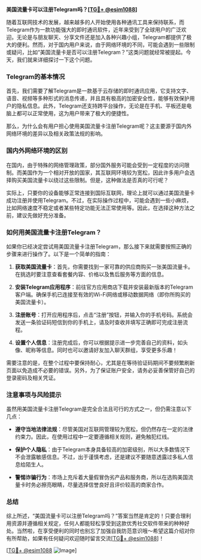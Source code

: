 **美国流量卡可以注册Telegram吗？[[TG💪+ @esim1088](https://t.me/s/esim1088)]**

随着互联网技术的发展，越来越多的人开始使用各种通讯工具来保持联系，而Telegram作为一款功能强大的即时通讯软件，近年来受到了全球用户的广泛欢迎。无论是与朋友聊天、分享文件还是加入各种兴趣小组，Telegram都提供了极大的便利。然而，对于国内用户来说，由于网络环境的不同，可能会遇到一些限制或疑问，比如“美国流量卡是否可以注册Telegram？”这类问题就经常被提起。今天，我们就来详细探讨一下这个问题。

### Telegram的基本情况

首先，我们需要了解Telegram是一款基于云存储的即时通讯应用，它支持文字、语音、视频等多种形式的消息传递，并且具有极高的加密安全性，能够有效保护用户的隐私信息。此外，Telegram还支持跨平台操作，无论是在手机、平板还是电脑上都可以正常使用，这为用户带来了极大的便捷性。

那么，为什么会有用户担心使用美国流量卡注册Telegram呢？这主要源于国内外网络环境的差异以及相关政策法规的影响。

### 国内外网络环境的区别

在国内，由于特殊的网络管理政策，部分国外服务可能会受到一定程度的访问限制。而美国作为一个相对开放的国家，其互联网环境较为宽松，因此许多用户会选择购买美国流量卡以绕过这些限制。但是，这种做法是否真的可行呢？

实际上，只要你的设备能够正常连接到国际互联网，理论上就可以通过美国流量卡成功注册并使用Telegram。不过，在实际操作过程中，可能会遇到一些小麻烦，比如网络速度不稳定或者某些特定功能无法正常使用等。因此，在选择这种方法之前，建议先做好充分准备。

### 如何用美国流量卡注册Telegram？

如果你已经决定尝试用美国流量卡注册Telegram，那么接下来就需要按照正确的步骤来进行操作了。以下是一个简单的指南：

1. **获取美国流量卡**：首先，你需要找到一家可靠的供应商购买一张美国流量卡。在挑选时要注意查看套餐内容、价格以及售后服务等方面的信息。
   
2. **安装Telegram应用程序**：前往官方应用商店下载并安装最新版本的Telegram客户端。确保手机已连接至有效的Wi-Fi网络或移动数据网络（即你所购买的美国流量卡）。

3. **注册账号**：打开应用程序后，点击“注册”按钮，并输入你的手机号码。系统会发送一条验证码短信到你的手机上，请及时查收并填写正确即可完成注册流程。

4. **设置个人信息**：注册完成后，你可以根据提示进一步完善自己的资料，如头像、昵称等信息。同时也可以邀请好友加入聊天群组，享受更多乐趣！

需要注意的是，在整个过程中要保持耐心，尤其是在等待验证码期间不要频繁刷新页面以免造成不必要的错误。另外，为了保证账户安全，请务必妥善保管好自己的登录密码及相关凭证。

### 注意事项与风险提示

虽然用美国流量卡注册Telegram是完全合法且可行的方式之一，但仍需注意以下几点：

- **遵守当地法律法规**：尽管美国对互联网管理较为宽松，但仍然存在一定的法律约束力。因此，在使用过程中一定要遵循相关规则，避免触犯红线。
  
- **保护个人隐私**：由于Telegram本身具备较高的加密级别，所以大多数情况下不会泄露敏感信息。不过，出于谨慎考虑，还是建议不要随意透露过多私人信息给陌生人。

- **警惕诈骗行为**：市场上充斥着大量假冒伪劣产品和服务商，所以在选购美国流量卡时务必擦亮眼睛，尽量选择信誉良好且评价较高的商家合作。

### 总结

综上所述，“美国流量卡可以注册Telegram吗？”答案当然是肯定的！只要合理利用资源并遵循相关规定，任何人都能轻松享受到这款优秀社交软件带来的种种好处。当然啦，在享受便利的同时也别忘了加强自我防范意识哦～希望这篇介绍对你有所帮助，如果有任何疑问欢迎随时留言交流[[TG💪+ @esim1088](https://t.me/s/esim1088)]！

[[TG💪+ @esim1088](https://t.me/s/esim1088) ![Image](https://i.postimg.cc/4NQfJmqS/Snipaste-2025-05-13-00-14-12.png)]